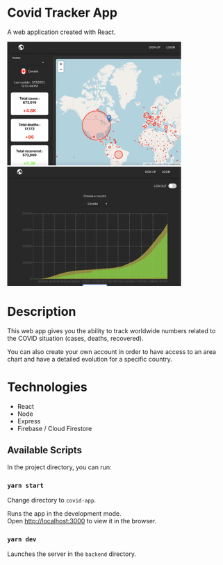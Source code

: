 # Covid Tracker App

A web application created with React.

<img  src="./client/screenshots/Covid-app.png" style=" width: 400px"/>

<img  src="./client/screenshots/user-page.png" style=" width: 400px"/>

# Description

This web app gives you the ability to track worldwide numbers related to the COVID situation (cases, deaths, recovered).

You can also create your own account in order to have access to an area chart and have a detailed evolution for a specific country.

# Technologies

- React
- Node
- Express
- Firebase / Cloud Firestore

## Available Scripts

In the project directory, you can run:

### `yarn start`

Change directory to `covid-app`.

Runs the app in the development mode.\
Open [http://localhost:3000](http://localhost:3000) to view it in the browser.

### `yarn dev`

Launches the server in the `backend` directory.
